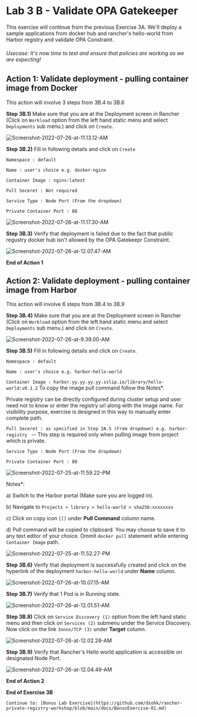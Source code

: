 # Lab 3 B - Validate OPA Gatekeeper

This exercise will continue from the previous Exercise 3A. We'll deploy a sample applications from docker hub and rancher's hello-world from Harbor registry and validate OPA Constraint.  

###### Usecase: It's now time to test and ensure that policies are working as we are expecting! 

## Action 1: Validate deployment - pulling container image from Docker 

This action will involve 3 steps from 3B.4 to 3B.6

**Step 3B.1)** Make sure that you are at the Deployment screen in Rancher (Click on `Workload` option from the left hand static menu and select `Deployments` sub menu.) and click on `Create`. 

![Screenshot-2022-07-26-at-11.13.12-AM](../images/Screenshot-2022-07-26-at-11.13.12-AM.png)



**Step 3B.2)** Fill in following details and click on `Create`

`Namespace : default`

`Name : user's choice e.g. docker-nginx`

`Container Image : nginx:latest`

`Pull Seceret : Not required `

`Service Type : Node Port (From the dropdown)`

`Private Container Port : 80`



![Screenshot-2022-07-26-at-11.17.30-AM](../images/Screenshot-2022-07-26-at-11.17.30-AM.png)



**Step 3B.3)** Verify that deployment is failed due to the fact that public regustry docker hub isn't allowed by the OPA Gatekeepr Constraint. 

![Screenshot-2022-07-26-at-12.07.47-AM](../images/Screenshot-2022-07-26-at-12.07.47-AM.png)



**End of Action 1**

## Action 2: Validate deployment - pulling container image from Harbor 

This action will involve 6 steps from 3B.4 to 3B.9

**Step 3B.4)** Make sure that you are at the Deployment screen in Rancher (Click on `Workload` option from the left hand static menu and select `Deployments` sub menu.) and click on `Create`. 

![Screenshot-2022-07-26-at-9.39.00-AM](../images/Screenshot-2022-07-26-at-9.39.00-AM.png)

**Step 3B.5)** Fill in following details and click on `Create`. 

`Namespace : default`

`Name : user's choice e.g. harbor-hello-world`

`Container Image : harbor.yy.yy.yy.yy.sslip.io/library/hello-world:v0.1.2` To copy the image pull command follow the Notes*. 

Private registry can be directly configured during cluster setup and user need not to know or enter the registry url along with the image name. For visibility purpose, exercise is designed in this way to manually enter complete path.  

`Pull Seceret : as specified in Step 2A.5 (From dropdown) e.g. harbor-registry ` -- This step is required only when pulling image from project which is private. 

`Service Type : Node Port (From the dropdown)`

`Private Container Port : 80`

![Screenshot-2022-07-25-at-11.59.22-PM](../images/Screenshot-2022-07-25-at-11.59.22-PM.png)



Notes*: 

a) Switch to the Harbor portal (Make sure you are logged in). 

b) Navigate to `Projects > library > hello-world > sha256:xxxxxxxx`

c) Click on copy icon `[[]` under **Pull Command** column name. 

d) Pull command will be copied to clipboard. You may choose to save it to any text editor of your choice. Ommit `docker pull` statement while entering `Container Image` path.

![Screenshot-2022-07-25-at-11.52.27-PM](../images/Screenshot-2022-07-25-at-11.52.27-PM.png)



**Step 3B.6)** Verify that deployment is successfully created and click on the hyperlink of the deployment `harbor-hello-world` under **Name** column. 

![Screenshot-2022-07-26-at-10.07.15-AM](../images/Screenshot-2022-07-26-at-10.07.15-AM.png)

**Step 3B.7)** Verify that 1 Pod is in Running state. 

![Screenshot-2022-07-26-at-12.01.51-AM](../images/Screenshot-2022-07-26-at-12.01.51-AM.png)



**Step 3B.8)** Click on `Service Discovery (1)` option from the left hand static menu and then click on `Services (2)`  submenu under the Service Discovery. Now click on the link `3nnnn/TCP (3)` under **Target** column.

![Screenshot-2022-07-26-at-12.02.28-AM](../images/Screenshot-2022-07-26-at-12.02.28-AM.png)



**Step 3B.9)** Verify that Rancher's Hello world application is accessible on designated Node Port. 

![Screenshot-2022-07-26-at-12.04.49-AM](../images/Screenshot-2022-07-26-at-12.04.49-AM.png)



**End of Action 2**

**End of Exercise 3B**



```
Continue to: [Bonus Lab Exercise](https://github.com/dsohk/rancher-private-registry-workshop/blob/main/docs/BonusExercise-01.md)
```

